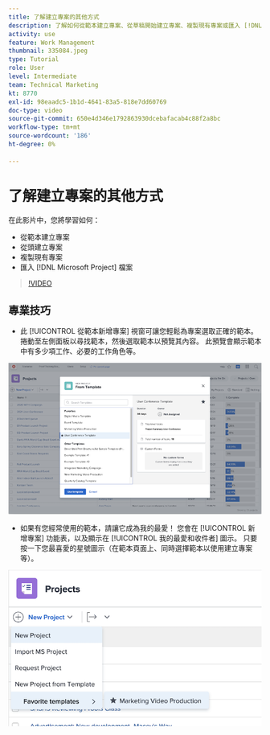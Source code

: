```yaml
---
title: 了解建立專案的其他方式
description: 了解如何從範本建立專案、從草稿開始建立專案、複製現有專案或匯入 [!DNL Microsoft Project] 檔案。
activity: use
feature: Work Management
thumbnail: 335084.jpeg
type: Tutorial
role: User
level: Intermediate
team: Technical Marketing
kt: 8770
exl-id: 98eaadc5-1b1d-4641-83a5-818e7dd60769
doc-type: video
source-git-commit: 650e4d346e1792863930dcebafacab4c88f2a8bc
workflow-type: tm+mt
source-wordcount: '186'
ht-degree: 0%

---
```


# 了解建立專案的其他方式

在此影片中，您將學習如何：

* 從範本建立專案
* 從頭建立專案
* 複製現有專案
* 匯入 [!DNL Microsoft Project] 檔案

>[!VIDEO](https://video.tv.adobe.com/v/335084/?quality=12&learn=on)

## 專業技巧

* 此 [!UICONTROL 從範本新增專案] 視窗可讓您輕鬆為專案選取正確的範本。 捲動至左側面板以尋找範本，然後選取範本以預覽其內容。 此預覽會顯示範本中有多少項工作、必要的工作角色等。

![[!UICONTROL 從範本新增專案] 視窗](assets/planner-fund-new-project-from-template-window.png)

* 如果有您經常使用的範本，請讓它成為我的最愛！ 您會在 [!UICONTROL 新增專案] 功能表，以及顯示在 [!UICONTROL 我的最愛和收件者] 圖示。 只要按一下您最喜愛的星號圖示（在範本頁面上、同時選擇範本以使用建立專案等）。

![[!UICONTROL 最喜愛的範本] 清單 [!UICONTROL 新增專案] 按鈕](assets/planner-fund-template-favorites.png)

<!---
learn more:
create a project using a template
create a project
copy a project
import a project from Microsoft Project
--->
